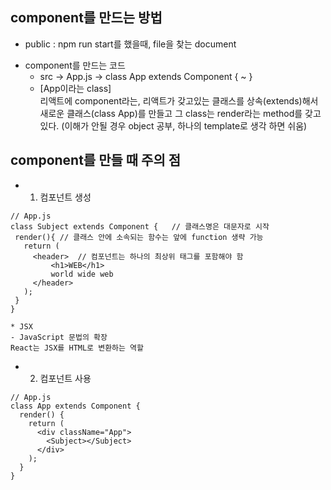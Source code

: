 ## component를 만드는 방법

- public : npm run start를 했을때, file을 찾는 document


* component를 만드는 코드
  - src -> App.js -> class App extends Component { ~ }
  - [App이라는 class]<br>
리액트에 component라는,  리액트가 갖고있는 클래스를 상속(extends)해서 새로운 클래스(class App)를 만들고 
그 class는 render라는 method를 갖고 있다. (이해가 안될 경우 object 공부, 하나의 template로 생각 하면 쉬움)



## component를 만들 때 주의 점
 - 1. 컴포넌트 생성
 ```
// App.js
class Subject extends Component {	// 클래스명은 대문자로 시작
  render(){	// 클래스 안에 소속되는 함수는 앞에 function 생략 가능
    return (
      <header>	// 컴포넌트는 하나의 최상위 태그를 포함해야 함
          <h1>WEB</h1>
          world wide web
      </header>
    );
  }
}

* JSX
- JavaScript 문법의 확장
React는 JSX를 HTML로 변환하는 역할
```

 - 2. 컴포넌트 사용
```
// App.js
class App extends Component {
  render() {
    return (
      <div className="App">
        <Subject></Subject>
      </div>
    );
  }
}
```
